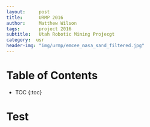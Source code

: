 ```yaml
---
layout:     post
title:      URMP 2016
author:     Matthew Wilson
tags: 		project 2016
subtitle:  	Utah Robotic Mining Projecgt
category:  usr
header-img: "img/urmp/emcee_nasa_sand_filtered.jpg"
---
```

<!-- Start Writing Below in Markdown -->

# Table of Contents

* TOC
{:toc}


# Test
